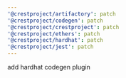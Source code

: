 ```yaml
---
'@crestproject/artifactory': patch
'@crestproject/codegen': patch
'@crestproject/crestproject': patch
'@crestproject/ethers': patch
'@crestproject/hardhat': patch
'@crestproject/jest': patch
---
```


add hardhat codegen plugin
